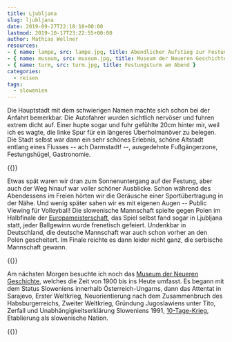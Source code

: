 ```yaml
---
title: Ljubljana
slug: ljubljana
date: 2019-09-27T22:18:18+00:00
lastmod: 2019-10-17T23:22:55+00:00
author: Mathias Wellner
resources: 
- { name: lampe, src: lampe.jpg, title: Abendlicher Aufstieg zur Festung }
- { name: museum, src: museum.jpg, title: Museum der Neueren Geschichte }
- { name: turm, src: turm.jpg, title: Festungsturm am Abend }
categories:
  - reisen
tags:
  - slowenien
---
```

Die Hauptstadt mit dem schwierigen Namen machte sich schon bei der Anfahrt bemerkbar. Die Autofahrer wurden sichtlich nervöser und fuhren extrem dicht auf. Einer hupte sogar und fuhr gefühlte 20cm hinter mir, weil ich es wagte, die linke Spur für ein längeres Überholmanöver zu belegen. Die Stadt selbst war dann ein sehr schönes Erlebnis, schöne Altstadt entlang eines Flusses -- ach Darmstadt! --, ausgedehnte Fußgängerzone, Festungshügel, Gastronomie. 

<!--more-->

{{<responsive-image name="lampe">}}

Etwas spät waren wir dran zum Sonnenuntergang auf der Festung, aber auch der Weg hinauf war voller schöner Ausblicke. Schon während des Abendessens im Freien hörten wir die Geräusche einer Sportübertragung in der Nähe. Und wenig später sahen wir es mit eigenen Augen -- Public Viewing für Volleyball! Die slowenische Mannschaft spielte gegen Polen im Halbfinale der [Europameisterschaft](https://de.wikipedia.org/wiki/Volleyball-Europameisterschaft_der_M%C3%A4nner_2019), das Spiel selbst fand sogar in Ljubljana statt, jeder Ballgewinn wurde frenetisch gefeiert. Undenkbar in Deutschland, die deutsche Mannschaft war auch schon vorher an den Polen gescheitert. Im Finale reichte es dann leider nicht ganz, die serbische Mannschaft gewann. 

{{<responsive-image name="turm">}}

Am nächsten Morgen besuchte ich noch das [Museum der Neueren Geschichte](http://www.muzej-nz.si/en/), welches die Zeit von 1900 bis ins Heute umfasst. Es begann mit dem Status Sloweniens innerhalb Österreich-Ungarns, dann das Attentat in Sarajevo, Erster Weltkrieg, Neuorientierung nach dem Zusammenbruch des Habsburgerreichs, Zweiter Weltkrieg, Gründung Jugoslawiens unter Tito, Zerfall und Unabhängigkeitserklärung Sloweniens 1991, [10-Tage-Krieg](https://de.wikipedia.org/wiki/10-Tage-Krieg), Etablierung als slowenische Nation. 

{{<responsive-image name="museum">}}

